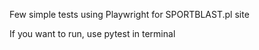 
Few simple tests using Playwright for SPORTBLAST.pl site

If you want to run, use pytest in terminal